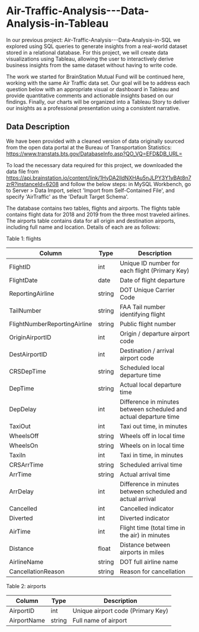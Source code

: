 # Air-Traffic-Analysis---Data-Analysis-in-Tableau

In our previous project: Air-Traffic-Analysis---Data-Analysis-in-SQL we explored using SQL queries to generate insights from a real-world dataset stored in a relational database. For this project, we will create data visualizations using Tableau, allowing the user to interactively derive business insights from the same dataset without having to write code.

The work we started for BrainStation Mutual Fund will be continued here, working with the same Air Traffic data set. Our goal will be to address each question below with an appropriate visual or dashboard in Tableau and provide quantitative comments and actionable insights based on our findings. Finally, our charts will be organized into a Tableau Story to deliver our insights as a professional presentation using a consistent narrative.

## Data Description
We have been provided with a cleaned version of data originally sourced from the open data portal at the Bureau of Transportation Statistics:
https://www.transtats.bts.gov/DatabaseInfo.asp?QO_VQ=EFD&DB_URL=

To load the necessary data required for this project, we downloaded the data file from https://api.brainstation.io/content/link/1HyDA2lldNXHAu5nJLPY3Y1yBAt8n7zrR?instanceId=6208 and follow the below steps: in MySQL Workbench, go to Server > Data Import, select 'Import from Self-Contained File', and specify 'AirTraffic' as the 'Default Target Schema'. 

The database contains two tables, flights and airports. The flights table contains flight data for 2018 and 2019 from the three most traveled airlines. The airports table contains data for all origin and destination airports, including full name and location. Details of each are as follows:

Table 1: flights

| **Column**                         | **Type**    | **Description**                                          |
|--------------------------------|--------|------------------------------------------------------|
| FlightID                      | int    | Unique ID number for each flight (Primary Key)      |
| FlightDate                    | date   | Date of flight departure                            |
| ReportingAirline              | string | DOT Unique Carrier Code                            |
| TailNumber                    | string | FAA Tail number identifying flight                 |
| FlightNumberReportingAirline  | string | Public flight number                               |
| OriginAirportID               | int    | Origin / departure airport code                   |
| DestAirportID                 | int    | Destination / arrival airport code                |
| CRSDepTime                    | string | Scheduled local departure time                    |
| DepTime                       | string | Actual local departure time                       |
| DepDelay                      | int    | Difference in minutes between scheduled and actual departure time |
| TaxiOut                       | int    | Taxi out time, in minutes                         |
| WheelsOff                     | string | Wheels off in local time                         |
| WheelsOn                      | string | Wheels on in local time                          |
| TaxiIn                        | int    | Taxi in time, in minutes                         |
| CRSArrTime                    | string | Scheduled arrival time                           |
| ArrTime                       | string | Actual arrival time                              |
| ArrDelay                      | int    | Difference in minutes between scheduled and actual arrival |
| Cancelled                     | int    | Cancelled indicator                              |
| Diverted                      | int    | Diverted indicator                               |
| AirTime                       | int    | Flight time (total time in the air) in minutes  |
| Distance                      | float  | Distance between airports in miles              |
| AirlineName                   | string | DOT full airline name                           |
| CancellationReason            | string | Reason for cancellation                         |

Table 2: airports

| **Column**     | **Type** | **Description**                       |
|----------------|----------|---------------------------------------|
| AirportID      | int      | Unique airport code (Primary Key)     |
| AirportName    | string   | Full name of airport                  |
